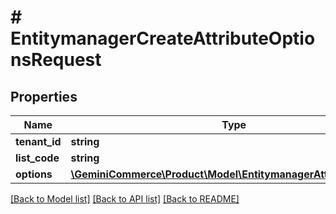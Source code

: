 # # EntitymanagerCreateAttributeOptionsRequest


## Properties


Name | Type | Description | Notes
------------ | ------------- | ------------- | -------------
**tenant_id**| **string** |   | [optional]
**list_code**| **string** |   | [optional]
**options**| [**\GeminiCommerce\Product\Model\EntitymanagerAttributeOption[]**](EntitymanagerAttributeOption.md) |   | [optional]


[[Back to Model list]](../../README.md#models) [[Back to API list]](../../README.md#endpoints) [[Back to README]](../../README.md)